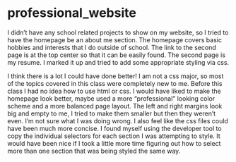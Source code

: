 # professional_website
I didn’t have any school related projects to show on my website, so I tried to have the homepage be an about me section. The homepage covers basic hobbies and interests that I do outside of school. The link to the second page is at the top center so that it can be easily found. The second page is my resume. I marked it up and tried to add some appropriate styling via css. 

I think there is a lot I could have done better! I am not a css major, so most of the topics covered in this class were completely new to me. Before this class I had no idea how to use html or css. I would have liked to make the homepage look better, maybe used a more “professional” looking color scheme and a more balanced page layout. The left and right margins look big and empty to me, I tried to make them smaller but then they weren’t even. I’m not sure what I was doing wrong. I also feel like the css files could have been much more concise. I found myself using the developer tool to copy the individual selectors for each section I was attempting to style. It would have been nice if I took a little more time figuring out how to select more than one section that was being styled the same way. 
